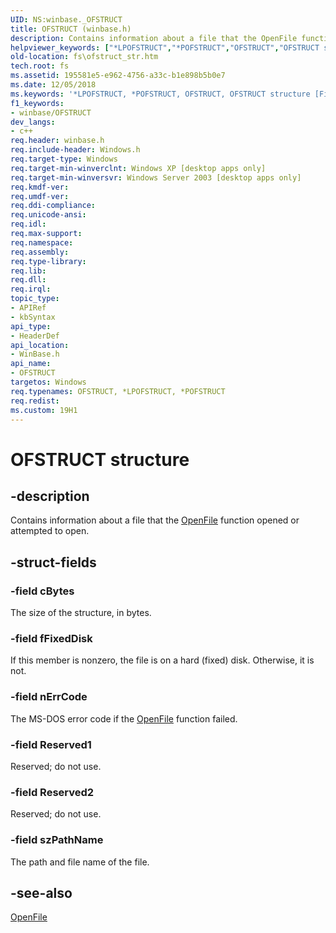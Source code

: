 ```yaml
---
UID: NS:winbase._OFSTRUCT
title: OFSTRUCT (winbase.h)
description: Contains information about a file that the OpenFile function opened or attempted to open.
helpviewer_keywords: ["*LPOFSTRUCT","*POFSTRUCT","OFSTRUCT","OFSTRUCT structure [Files]","POFSTRUCT","POFSTRUCT structure pointer [Files]","_OFSTRUCT","_win32_ofstruct_str","base.ofstruct_str","fs.ofstruct_str","winbase/OFSTRUCT","winbase/POFSTRUCT"]
old-location: fs\ofstruct_str.htm
tech.root: fs
ms.assetid: 195581e5-e962-4756-a33c-b1e898b5b0e7
ms.date: 12/05/2018
ms.keywords: '*LPOFSTRUCT, *POFSTRUCT, OFSTRUCT, OFSTRUCT structure [Files], POFSTRUCT, POFSTRUCT structure pointer [Files], _OFSTRUCT, _win32_ofstruct_str, base.ofstruct_str, fs.ofstruct_str, winbase/OFSTRUCT, winbase/POFSTRUCT'
f1_keywords:
- winbase/OFSTRUCT
dev_langs:
- c++
req.header: winbase.h
req.include-header: Windows.h
req.target-type: Windows
req.target-min-winverclnt: Windows XP [desktop apps only]
req.target-min-winversvr: Windows Server 2003 [desktop apps only]
req.kmdf-ver: 
req.umdf-ver: 
req.ddi-compliance: 
req.unicode-ansi: 
req.idl: 
req.max-support: 
req.namespace: 
req.assembly: 
req.type-library: 
req.lib: 
req.dll: 
req.irql: 
topic_type:
- APIRef
- kbSyntax
api_type:
- HeaderDef
api_location:
- WinBase.h
api_name:
- OFSTRUCT
targetos: Windows
req.typenames: OFSTRUCT, *LPOFSTRUCT, *POFSTRUCT
req.redist: 
ms.custom: 19H1
---
```


# OFSTRUCT structure


## -description


Contains information about a file that the 
<a href="https://docs.microsoft.com/windows/desktop/api/winbase/nf-winbase-openfile">OpenFile</a> function opened or attempted to open.


## -struct-fields




### -field cBytes

The size of the structure, in bytes.


### -field fFixedDisk

If this member is nonzero, the file is on a hard (fixed) disk. Otherwise, it is not.


### -field nErrCode

The MS-DOS error code if the 
<a href="https://docs.microsoft.com/windows/desktop/api/winbase/nf-winbase-openfile">OpenFile</a> function failed.


### -field Reserved1

Reserved; do not use.


### -field Reserved2

Reserved; do not use.


### -field szPathName

The path and file name of the file.


## -see-also




<a href="https://docs.microsoft.com/windows/desktop/api/winbase/nf-winbase-openfile">OpenFile</a>
 

 

